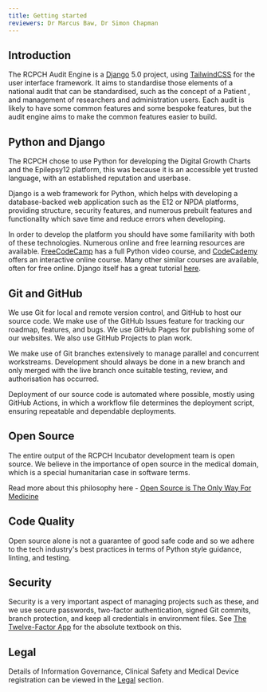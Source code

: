 ```yaml
---
title: Getting started
reviewers: Dr Marcus Baw, Dr Simon Chapman
---
```


## Introduction

The RCPCH Audit Engine is a [Django](https://www.djangoproject.com/) 5.0 project, using [TailwindCSS](https://tailwindcss.com/) for the user interface framework. It aims to standardise those elements of a national audit that can be standardised, such as the concept of a Patient , and management of researchers and administration users. Each audit is likely to have some common features and some bespoke features, but the audit engine aims to make the common features easier to build.

## Python and Django

The RCPCH chose to use Python for developing the Digital Growth Charts and the Epilepsy12 platform, this was because it is an accessible yet trusted language, with an established reputation and userbase.

Django is a web framework for Python, which helps with developing a database-backed web application such as the E12 or NPDA platforms, providing structure, security features, and numerous prebuilt features and functionality which save time and reduce errors when developing.

In order to develop the platform you should have some familiarity with both of these technologies. Numerous online and free learning resources are available. [FreeCodeCamp](https://www.youtube.com/watch?v=eWRfhZUzrAc) has a full Python video course, and [CodeCademy](https://www.codecademy.com/learn/learn-python) offers an interactive online course. Many other similar courses are available, often for free online. Django itself has a great tutorial [here](https://docs.djangoproject.com/en/4.1/intro/tutorial01/).

## Git and GitHub

We use Git for local and remote version control, and GitHub to host our source code. We make use of the GitHub Issues feature for tracking our roadmap, features, and bugs. We use GitHub Pages for publishing some of our websites. We also use GitHub Projects to plan work.

We make use of Git branches extensively to manage parallel and concurrent workstreams. Development should always be done in a new branch and only merged with the live branch once suitable testing, review, and authorisation has occurred.

Deployment of our source code is automated where possible, mostly using GitHub Actions, in which a workflow file determines the deployment script, ensuring repeatable and dependable deployments.

## Open Source

The entire output of the RCPCH Incubator development team is open source. We believe in the importance of open source in the medical domain, which is a special humanitarian case in software terms.

Read more about this philosophy here - [Open Source is The Only Way For Medicine](https://blog.bawmedical.co.uk/open-source-is-the-only-way-for-medicine)

## Code Quality

Open source alone is not a guarantee of good safe code and so we adhere to the tech industry's best practices in terms of Python style guidance, linting, and testing.

## Security

Security is a very important aspect of managing projects such as these, and we use secure passwords, two-factor authentication, signed Git commits, branch protection, and keep all credentials in environment files. See [The Twelve-Factor App](https://12factor.net/) for the absolute textbook on this.

## Legal

Details of Information Governance, Clinical Safety and Medical Device registration can be viewed in the [Legal](../legal/legal.md) section.
